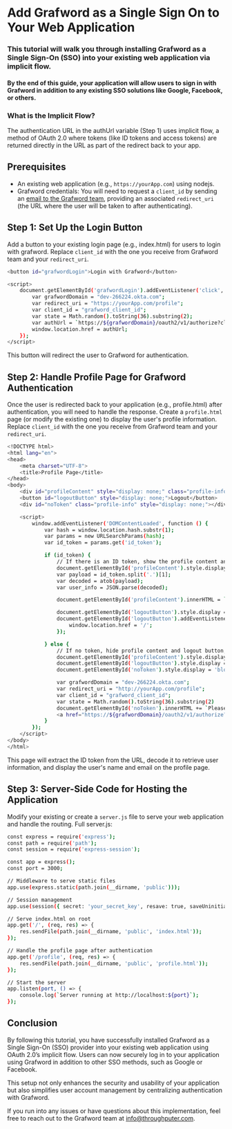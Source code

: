 # Add Grafword as a Single Sign On to Your Web Application

### This tutorial will walk you through installing Grafword as a Single Sign-On (SSO) into your existing web application via implicit flow. 

#### By the end of this guide, your application will allow users to sign in with Grafword in addition to any existing SSO solutions like Google, Facebook, or others.

### What is the Implicit Flow?
The authentication URL in the authUrl variable (Step 1) uses implicit flow, a method of OAuth 2.0 where tokens (like ID tokens and access tokens) are returned directly in the URL as part of the redirect back to your app.

## Prerequisites
- An existing web application (e.g., `https://yourApp.com`) using nodejs.
- Grafword credentials: You will need to request a `client_id` by sending an <a href="mailto:info@throughputer.com?subject=Client%20ID%20Request&body=I%20wish%20to%20request%20a%20client_id%20as%20per%20https://github.com/throughputer/grafword-sso-for-existing-apps.%0A%0AThe%20associated%20redirect%20URI%20should%20be%3A%20https%3A%2F%2F%3Cmy-domain%3E%2F%3Credirect-path%3E
" target="_blank" rel=noopener noreferrer>email to the Grafword team</a>, providing an associated `redirect_uri` (the URL where the user will be taken to after authenticating).

## Step 1: Set Up the Login Button
Add a button to your existing login page (e.g., index.html) for users to login with grafword. Replace `client_id` with the one you receive from Grafword team and your `redirect_uri`.

```bash
<button id="grafwordLogin">Login with Grafword</button>

<script>
    document.getElementById('grafwordLogin').addEventListener('click', function () {
        var grafwordDomain = "dev-266224.okta.com";
        var redirect_uri = "https://yourApp.com/profile";
        var client_id = "grafword_client_id";
        var state = Math.random().toString(36).substring(2);
        var authUrl = `https://${grafwordDomain}/oauth2/v1/authorize?client_id=${client_id}&redirect_uri=${encodeURIComponent(redirect_uri)}&response_type=id_token%20token&scope=openid%20profile%20email&nonce=your_nonce&state=${state}`;
        window.location.href = authUrl;
    });
</script>
```
This button will redirect the user to Grafword for authentication.

## Step 2: Handle Profile Page for Grafword Authentication
Once the user is redirected back to your application (e.g., profile.html) after authentication, you will need to handle the response. Create a `profile.html` page (or modify the existing one) to display the user's profile information.
Replace `client_id` with the one you receive from Grafword team and your `redirect_uri`.

```bash
<!DOCTYPE html>
<html lang="en">
<head>
    <meta charset="UTF-8">
    <title>Profile Page</title>
</head>
<body>
    <div id="profileContent" style="display: none;" class="profile-info"></div>
    <button id="logoutButton" style="display: none;">Logout</button>
    <div id="noToken" class="profile-info" style="display: none;"></div>

    <script>
        window.addEventListener('DOMContentLoaded', function () {
            var hash = window.location.hash.substr(1);
            var params = new URLSearchParams(hash);
            var id_token = params.get('id_token');

            if (id_token) {
                // If there is an ID token, show the profile content and logout button
                document.getElementById('profileContent').style.display = 'block';
                var payload = id_token.split('.')[1];
                var decoded = atob(payload);
                var user_info = JSON.parse(decoded);

                document.getElementById('profileContent').innerHTML = `<p>Name: ${user_info.name}</p><p>Email: ${user_info.email}</p>`;

                document.getElementById('logoutButton').style.display = 'inline-block';
                document.getElementById('logoutButton').addEventListener('click', function () {
                    window.location.href = '/';
                });

            } else {
                // If no token, hide profile content and logout button, show noToken message
                document.getElementById('profileContent').style.display = 'none';  // Hide profile content
                document.getElementById('logoutButton').style.display = 'none';    // Hide logout button
                document.getElementById('noToken').style.display = 'block';        // Show the noToken message

                var grafwordDomain = "dev-266224.okta.com";
                var redirect_uri = "http://yourApp.com/profile";
                var client_id = "grafword_client_id";
                var state = Math.random().toString(36).substring(2)
                document.getElementById('noToken').innerHTML += `Please first login at <a href="https://login.grafword.com" target="_blank"> grafword</a>. Then
                <a href="https://${grafwordDomain}/oauth2/v1/authorize?client_id=${client_id}&redirect_uri=${encodeURIComponent(redirect_uri)}&response_type=id_token%20token&scope=openid%20profile%20email&prompt=none&nonce=n-0S6_WzA2Mj&state=${state}">continue to your profile page</a>.`;
            }
        });
    </script>
</body>
</html>

```

This page will extract the ID token from the URL, decode it to retrieve user information, and display the user's name and email on the profile page.

## Step 3: Server-Side Code for Hosting the Application
Modify your existing or create a `server.js` file to serve your web application and handle the routing. Full server.js:
```bash
const express = require('express');
const path = require('path');
const session = require('express-session');

const app = express();
const port = 3000;

// Middleware to serve static files
app.use(express.static(path.join(__dirname, 'public')));

// Session management
app.use(session({ secret: 'your_secret_key', resave: true, saveUninitialized: true }));

// Serve index.html on root
app.get('/', (req, res) => {
    res.sendFile(path.join(__dirname, 'public', 'index.html'));
});

// Handle the profile page after authentication
app.get('/profile', (req, res) => {
    res.sendFile(path.join(__dirname, 'public', 'profile.html'));
});

// Start the server
app.listen(port, () => {
    console.log(`Server running at http://localhost:${port}`);
});
```

## Conclusion
By following this tutorial, you have successfully installed Grafword as a Single Sign-On (SSO) provider into your existing web application using OAuth 2.0’s implicit flow. Users can now securely log in to your application using Grafword in addition to other SSO methods, such as Google or Facebook.

This setup not only enhances the security and usability of your application but also simplifies user account management by centralizing authentication with Grafword.

If you run into any issues or have questions about this implementation, feel free to reach out to the Grafword team at info@throughputer.com. 
